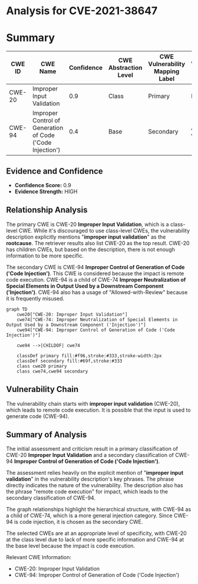 # Analysis for CVE-2021-38647

# Summary
| CWE ID | CWE Name | Confidence | CWE Abstraction Level | CWE Vulnerability Mapping Label | CWE-Vulnerability Mapping Notes |
|---|---|---|---|---|---|
| CWE-20 | Improper Input Validation | 0.9 | Class | Primary | Discouraged |
| CWE-94 | Improper Control of Generation of Code ('Code Injection') | 0.4 | Base | Secondary | Allowed-with-Review |

## Evidence and Confidence

*   **Confidence Score:** 0.9
*   **Evidence Strength:** HIGH

## Relationship Analysis
The primary CWE is CWE-20 **Improper Input Validation**, which is a class-level CWE. While it's discouraged to use class-level CWEs, the vulnerability description explicitly mentions "**improper input validation**" as the **rootcause**. The retriever results also list CWE-20 as the top result. CWE-20 has children CWEs, but based on the description, there is not enough information to be more specific.

The secondary CWE is CWE-94 **Improper Control of Generation of Code ('Code Injection')**. This CWE is considered because the impact is remote code execution. CWE-94 is a child of CWE-74 **Improper Neutralization of Special Elements in Output Used by a Downstream Component ('Injection')**. CWE-94 also has a usage of "Allowed-with-Review" because it is frequently misused.

```mermaid
graph TD
    cwe20["CWE-20: Improper Input Validation"]
    cwe74["CWE-74: Improper Neutralization of Special Elements in Output Used by a Downstream Component ('Injection')"]
    cwe94["CWE-94: Improper Control of Generation of Code ('Code Injection')"]

    cwe94 -->|CHILDOF| cwe74
    
    classDef primary fill:#f96,stroke:#333,stroke-width:2px
    classDef secondary fill:#69f,stroke:#333
    class cwe20 primary
    class cwe74,cwe94 secondary
```

## Vulnerability Chain
The vulnerability chain starts with **improper input validation** (CWE-20), which leads to remote code execution. It is possible that the input is used to generate code (CWE-94).

## Summary of Analysis
The initial assessment and criticism result in a primary classification of CWE-20 **Improper Input Validation** and a secondary classification of CWE-94 **Improper Control of Generation of Code ('Code Injection')**.

The assessment relies heavily on the explicit mention of "**improper input validation**" in the vulnerability description's key phrases. The phrase directly indicates the nature of the vulnerability. The description also has the phrase "remote code execution" for impact, which leads to the secondary classification of CWE-94.

The graph relationships highlight the hierarchical structure, with CWE-94 as a child of CWE-74, which is a more general injection category. Since CWE-94 is code injection, it is chosen as the secondary CWE.

The selected CWEs are at an appropriate level of specificity, with CWE-20 at the class level due to lack of more specific information and CWE-94 at the base level because the impact is code execution.

Relevant CWE Information:
- CWE-20: Improper Input Validation
- CWE-94: Improper Control of Generation of Code ('Code Injection')